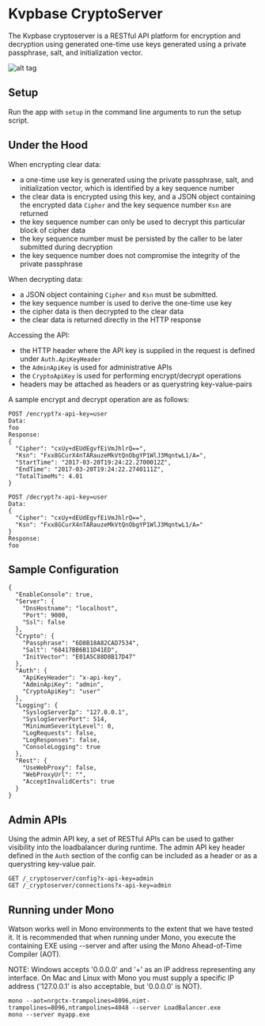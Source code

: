# Kvpbase CryptoServer

The Kvpbase cryptoserver is a RESTful API platform for encryption and decryption using generated one-time use keys generated using a private passphrase, salt, and initialization vector.

![alt tag](https://github.com/kvpbase/cryptoserver/blob/master/assets/diagram.png)

## Setup
Run the app with ```setup``` in the command line arguments to run the setup script.

## Under the Hood
When encrypting clear data:
- a one-time use key is generated using the private passphrase, salt, and initialization vector, which is identified by a key sequence number
- the clear data is encrypted using this key, and a JSON object containing the encrypted data ```Cipher``` and the key sequence number ```Ksn``` are returned
- the key sequence number can only be used to decrypt this particular block of cipher data
- the key sequence number must be persisted by the caller to be later submitted during decryption
- the key sequence number does not compromise the integrity of the private passphrase

When decrypting data:
- a JSON object containing ```Cipher``` and ```Ksn``` must be submitted.
- the key sequence number is used to derive the one-time use key
- the cipher data is then decrypted to the clear data
- the clear data is returned directly in the HTTP response
 
Accessing the API:
- the HTTP header where the API key is supplied in the request is defined under ```Auth.ApiKeyHeader```
- the ```AdminApiKey``` is used for administrative APIs
- the ```CryptoApiKey``` is used for performing encrypt/decrypt operations
- headers may be attached as headers or as querystring key-value-pairs

A sample encrypt and decrypt operation are as follows:
```
POST /encrypt?x-api-key=user
Data: 
foo
Response:
{
  "Cipher": "cxUy+dEUdEgvfEiVmJhlrQ==",
  "Ksn": "Fxx8GCurX4nTARauzeMkVtQnObgYP1WlJ3MqntwL1/A=",
  "StartTime": "2017-03-20T19:24:22.2700012Z",
  "EndTime": "2017-03-20T19:24:22.2740111Z",
  "TotalTimeMs": 4.01
}

POST /decrypt?x-api-key=user
Data:
{
  "Cipher": "cxUy+dEUdEgvfEiVmJhlrQ==",
  "Ksn": "Fxx8GCurX4nTARauzeMkVtQnObgYP1WlJ3MqntwL1/A="
}
Response:
foo
```

## Sample Configuration
```
{
  "EnableConsole": true,
  "Server": {
    "DnsHostname": "localhost",
    "Port": 9000,
    "Ssl": false
  },
  "Crypto": {
    "Passphrase": "6D8B18A82CAD7534",
    "Salt": "68417BB6B11D41ED",
    "InitVector": "E01A5C88D8B17D47"
  },
  "Auth": {
    "ApiKeyHeader": "x-api-key",
    "AdminApiKey": "admin",
    "CryptoApiKey": "user"
  },
  "Logging": {
    "SyslogServerIp": "127.0.0.1",
    "SyslogServerPort": 514,
    "MinimumSeverityLevel": 0,
    "LogRequests": false,
    "LogResponses": false,
    "ConsoleLogging": true
  },
  "Rest": {
    "UseWebProxy": false,
    "WebProxyUrl": "",
    "AcceptInvalidCerts": true
  }
}

```

## Admin APIs
Using the admin API key, a set of RESTful APIs can be used to gather visibility into the loadbalancer during runtime.  The admin API key header defined in the ```Auth``` section of the config can be included as a header or as a querystring key-value pair.
```
GET /_cryptoserver/config?x-api-key=admin
GET /_cryptoserver/connections?x-api-key=admin
```

## Running under Mono
Watson works well in Mono environments to the extent that we have tested it. It is recommended that when running under Mono, you execute the containing EXE using --server and after using the Mono Ahead-of-Time Compiler (AOT).

NOTE: Windows accepts '0.0.0.0' and '+' as an IP address representing any interface.  On Mac and Linux with Mono you must supply a specific IP address ('127.0.0.1' is also acceptable, but '0.0.0.0' is NOT).

```
mono --aot=nrgctx-trampolines=8096,nimt-trampolines=8096,ntrampolines=4048 --server LoadBalancer.exe
mono --server myapp.exe
```

